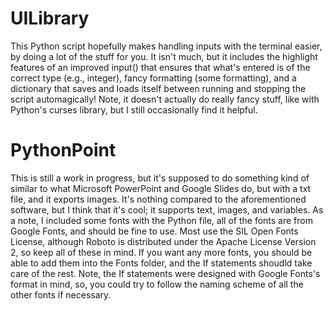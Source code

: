 # UILibrary
This Python script hopefully makes handling inputs with the terminal easier, by doing a lot of the stuff for you. It isn't much, but it includes the highlight features of an improved input() that ensures that what's entered is of the correct type (e.g., integer), fancy formatting (some formatting), and a dictionary that saves and loads itself between running and stopping the script automagically! Note, it doesn't actually do really fancy stuff, like with Python's curses library, but I still occasionally find it helpful.

# PythonPoint
This is still a work in progress, but it's supposed to do something kind of similar to what Microsoft PowerPoint and Google Slides do, but with a txt file, and it exports images. It's nothing compared to the aforementioned software, but I think that it's cool; it supports text, images, and variables. As a note, I included some fonts with the Python file, all of the fonts are from Google Fonts, and should be fine to use. Most use the SIL Open Fonts License, although Roboto is distributed under the Apache License Version 2, so keep all of these in mind. If you want any more fonts, you should be able to add them into the Fonts folder, and the If statements shoudld take care of the rest. Note, the If statements were designed with Google Fonts's format in mind, so, you could try to follow the naming scheme of all the other fonts if necessary.
